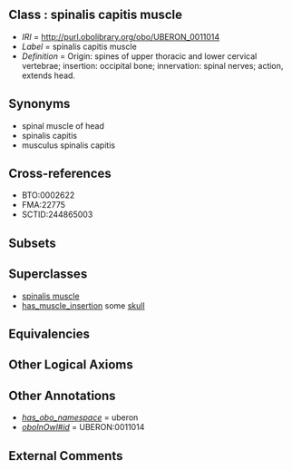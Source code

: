 
## Class : spinalis capitis muscle

 * *IRI* = http://purl.obolibrary.org/obo/UBERON_0011014
 * *Label* = spinalis capitis muscle
 * *Definition* = Origin: spines of upper thoracic and lower cervical vertebrae; insertion: occipital bone; innervation: spinal nerves; action, extends head.

## Synonyms

 * spinal muscle of head
 * spinalis capitis
 * musculus spinalis capitis

## Cross-references

 * BTO:0002622
 * FMA:22775
 * SCTID:244865003

## Subsets


## Superclasses

 * [spinalis muscle](../../UBERON/13/UBERON_0011013.md)
 * [has_muscle_insertion](../../RO/73/RO_0002373.md) some [skull](../../UBERON/29/UBERON_0003129.md)

## Equivalencies


## Other Logical Axioms


## Other Annotations

 * *[has_obo_namespace](../../ce/oboInOwl#hasOBONamespace.md)* = uberon
 * *[oboInOwl#id](../../id/oboInOwl#id.md)* = UBERON:0011014

## External Comments

